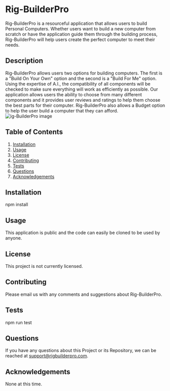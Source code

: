 # Rig-BuilderPro
Rig-BuilderPro is a resourceful application that allows users to build Personal Computers. Whether users want to build a new computer from scratch or have the application guide them through the building process, Rig-BuilderPro will help users create the perfect computer to meet their needs.
## Description
Rig-BuilderPro allows users two options for building computers. The first is a "Build On Your Own" option and the second is a "Build For Me" option. Using the expertise of A.I., the compatibility of all components will be checked to make sure everything will work as efficiently as possible. Our application allows users the ability to choose from many different components and it provides user reviews and ratings to help them choose the best parts for their computer. Rig-BuilderPro also allows a Budget option to help the user build a computer that they can afford.
<br/>
<img src="./assets/images/webpage.png" alt="ig-BuilderPro image"/>
<br/>
## Table of Contents
1. [Installation](#installation)
2. [Usage](#usage)
3. [License](#license)
4. [Contributing](#contributing)
5. [Tests](#tests)
6. [Questions](#questions)
7. [Acknowledgements](#acknowledgements)
<a id="installation"></a>
## Installation
npm install
<a id="usage"></a>
## Usage
This application is public and the code can easily be cloned to be used by anyone.
<a id="license"></a>
## License
This project is not currently licensed.
<a id="contributing"></a>
## Contributing
Please email us with any comments and suggestions about Rig-BuilderPro.
<a id="tests"></a>
## Tests
npm run test
<a id="questions"></a>
## Questions
If you have any questions about this Project or its Repository, we can be reached at <a href=mailto:support@rigbuilderpro.com>support@rigbuilderpro.com</a>.
<a id="acknowledgements"></a>
## Acknowledgements
None at this time.